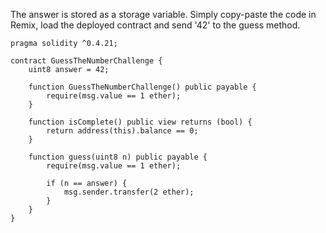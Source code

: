 The answer is stored as a storage variable. Simply copy-paste the code in Remix, load the deployed contract and send '42' to the guess method.
```
pragma solidity ^0.4.21;

contract GuessTheNumberChallenge {
    uint8 answer = 42;

    function GuessTheNumberChallenge() public payable {
        require(msg.value == 1 ether);
    }

    function isComplete() public view returns (bool) {
        return address(this).balance == 0;
    }

    function guess(uint8 n) public payable {
        require(msg.value == 1 ether);

        if (n == answer) {
            msg.sender.transfer(2 ether);
        }
    }
}
```

